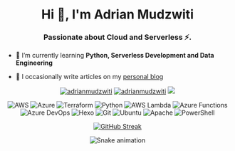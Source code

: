 <h1 align="center">Hi 👋,  I'm Adrian Mudzwiti</h1>
<h3 align="center">Passionate about Cloud and Serverless ⚡️.</h3>

- 🌱 I’m currently learning **Python, Serverless Development and Data Engineering**

- 📝 I occasionally write articles on my [personal blog](https://adrianthegreat.com)




<p align="center"> <a href="https://twitter.com/adrianmudzwiti" target="blank"><img src="https://img.shields.io/twitter/follow/adrianmudzwiti?logo=twitter&style=for-the-badge" alt="adrianmudzwiti" /></a> <a href="https://www.linkedin.com/in/adrianmudzwiti" target="blank"> <img src="https://img.shields.io/badge/LinkedIn-0077B5?style=for-the-badge&logo=linkedin&logoColor=white" alt="adrianmudzwiti" /></a> <a href="https://dev.to/adrianm" target="blank"> <img src="https://img.shields.io/badge/dev.to-0A0A0A?style=for-the-badge&logo=dev.to&logoColor=white"  /></a> </p>


<div align="center">
 
 ![AWS](https://img.shields.io/badge/AWS-%23FF9900.svg?style=for-the-badge&logo=amazon-aws&logoColor=white) ![Azure](https://img.shields.io/badge/azure-%230072C6.svg?style=for-the-badge&logo=azure-devops&logoColor=white) ![Terraform](https://img.shields.io/badge/terraform-%235835CC.svg?style=for-the-badge&logo=terraform&logoColor=white)
![Python](https://img.shields.io/badge/python-3670A0?style=for-the-badge&logo=python&logoColor=ffdd54) ![AWS Lambda](https://camo.githubusercontent.com/46e209d8ab944a4a88e17676bb90a736e2bcdf8172020a543271ce7b048546d7/68747470733a2f2f696d672e736869656c64732e696f2f7374617469632f76313f7374796c653d666f722d7468652d6261646765266d6573736167653d4157532b4c616d62646126636f6c6f723d323232323232266c6f676f3d4157532b4c616d626461266c6f676f436f6c6f723d464639393030266c6162656c3d) ![Azure Functions](https://camo.githubusercontent.com/b984c534992610130bd9e5c41b5ffda75031190395006b476adf562542a57991/68747470733a2f2f696d672e736869656c64732e696f2f7374617469632f76313f7374796c653d666f722d7468652d6261646765266d6573736167653d417a7572652b46756e6374696f6e7326636f6c6f723d303036324144266c6f676f3d417a7572652b46756e6374696f6e73266c6f676f436f6c6f723d464646464646266c6162656c3d) ![Azure DevOps](https://camo.githubusercontent.com/e390f20e5556c26f902300a4f5f6d1547caae6f89094cd77364b6e490d3bc89a/68747470733a2f2f696d672e736869656c64732e696f2f7374617469632f76313f7374796c653d666f722d7468652d6261646765266d6573736167653d417a7572652b4465764f707326636f6c6f723d303037384437266c6f676f3d417a7572652b4465764f7073266c6f676f436f6c6f723d464646464646266c6162656c3d) ![Hexo](https://camo.githubusercontent.com/2e45bd51dff92bbe5c39c7a8ce53d7929e31308ef6295846fb6b5a3143a191ac/68747470733a2f2f696d672e736869656c64732e696f2f7374617469632f76313f7374796c653d666f722d7468652d6261646765266d6573736167653d4865786f26636f6c6f723d304538334344266c6f676f3d4865786f266c6f676f436f6c6f723d464646464646266c6162656c3d)
![Git](https://img.shields.io/badge/git-%23F05033.svg?style=for-the-badge&logo=git&logoColor=white) ![Ubuntu](https://img.shields.io/badge/Ubuntu-E95420?style=for-the-badge&logo=ubuntu&logoColor=white) ![Apache](https://img.shields.io/badge/apache-%23D42029.svg?style=for-the-badge&logo=apache&logoColor=white) ![PowerShell](https://img.shields.io/badge/PowerShell-%235391FE.svg?style=for-the-badge&logo=powershell&logoColor=white) 

</div>

<div align="center">

[![GitHub Streak](https://streak-stats.demolab.com?user=adrianm10&hide_border=true)](https://git.io/streak-stats)
 
</div>

<div align="center">

![Snake animation](https://github.com/adrianm10/adrianm10/blob/output/github-contribution-grid-snake.svg)

</div>

